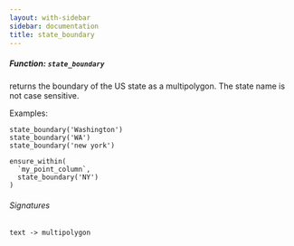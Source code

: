 ```yaml
---
layout: with-sidebar
sidebar: documentation
title: state_boundary
---
```


##### Function: `state_boundary`
returns the boundary of the US state
  as a multipolygon. The state name is not case sensitive.

  Examples:

    state_boundary('Washington')
    state_boundary('WA')
    state_boundary('new york')

    ensure_within(
      `my_point_column`,
      state_boundary('NY')
    )

###### Signatures
    text -> multipolygon

